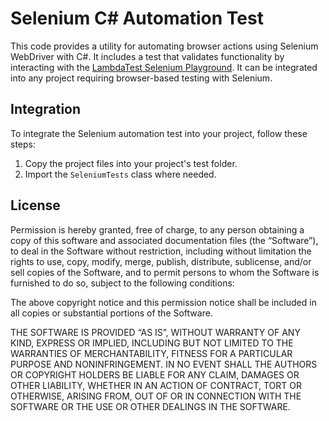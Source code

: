# Selenium C# Automation Test

This code provides a utility for automating browser actions using Selenium WebDriver with C#. It includes a test that validates functionality by interacting with the [LambdaTest Selenium Playground](https://www.lambdatest.com/selenium-playground/simple-form-demo). It can be integrated into any project requiring browser-based testing with Selenium.

## Integration

To integrate the Selenium automation test into your project, follow these steps:

1. Copy the project files into your project's test folder.
2. Import the `SeleniumTests` class where needed.

## License

Permission is hereby granted, free of charge, to any person obtaining a copy of this software and associated documentation files (the “Software”), to deal in the Software without restriction, including without limitation the rights to use, copy, modify, merge, publish, distribute, sublicense, and/or sell copies of the Software, and to permit persons to whom the Software is furnished to do so, subject to the following conditions:

The above copyright notice and this permission notice shall be included in all copies or substantial portions of the Software.

THE SOFTWARE IS PROVIDED “AS IS”, WITHOUT WARRANTY OF ANY KIND, EXPRESS OR IMPLIED, INCLUDING BUT NOT LIMITED TO THE WARRANTIES OF MERCHANTABILITY, FITNESS FOR A PARTICULAR PURPOSE AND NONINFRINGEMENT. IN NO EVENT SHALL THE AUTHORS OR COPYRIGHT HOLDERS BE LIABLE FOR ANY CLAIM, DAMAGES OR OTHER LIABILITY, WHETHER IN AN ACTION OF CONTRACT, TORT OR OTHERWISE, ARISING FROM, OUT OF OR IN CONNECTION WITH THE SOFTWARE OR THE USE OR OTHER DEALINGS IN THE SOFTWARE.
